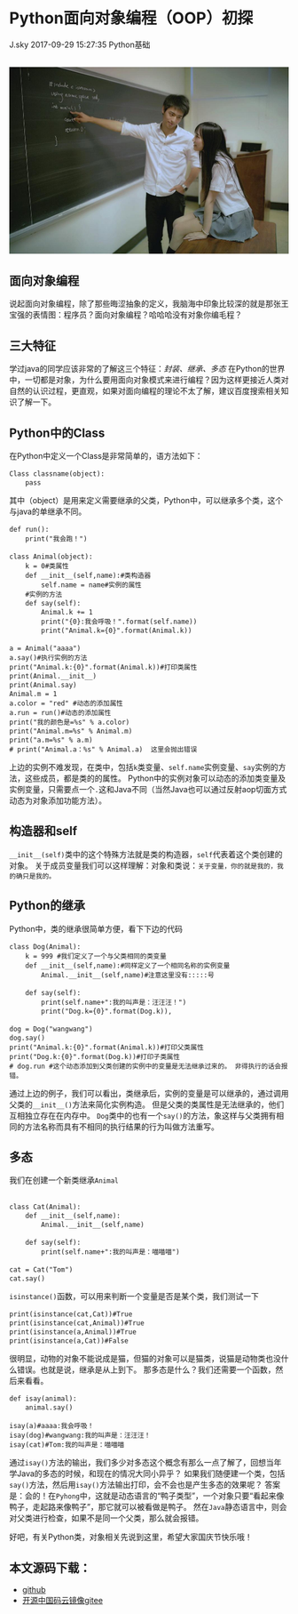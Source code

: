 <div class="blog-article">
<h1 class="title">Python面向对象编程（OOP）初探</h1>
<span class="author">J.sky</span>
<span class="time">2017-09-29 15:27:35</span>
<span class="tag">Python基础</span>
</div>
</br>

![输入图片说明](/assets/images/media/upload/2017/09/44344855_33.jpeg)

## 面向对象编程

说起面向对象编程，除了那些晦涩抽象的定义，我脑海中印象比较深的就是那张王宝强的表情图：程序员？面向对象编程？哈哈哈没有对象你编毛程？

## 三大特征

学过java的同学应该非常的了解这三个特征：*封装、继承、多态*
在Python的世界中，一切都是对象，为什么要用面向对象模式来进行编程？因为这样更接近人类对自然的认识过程，更直观，如果对面向编程的理论不太了解，建议百度搜索相关知识了解一下。

## Python中的Class

在Python中定义一个Class是非常简单的，语方法如下：

    Class classname(object):
        pass

其中（object）是用来定义需要继承的父类，Python中，可以继承多个类，这个与java的单继承不同。

<pre><code class="python">def run():
    print("我会跑！")

class Animal(object):
    k = 0#类属性
    def __init__(self,name):#类构造器
        self.name = name#实例的属性
    #实例的方法
    def say(self):
        Animal.k += 1
        print("{0}:我会呼吸！".format(self.name))
        print("Animal.k={0}".format(Animal.k))

a = Animal("aaaa")
a.say()#执行实例的方法
print("Animal.k:{0}".format(Animal.k))#打印类属性
print(Animal.__init__)
print(Animal.say)
Animal.m = 1
a.color = "red" #动态的添加属性
a.run = run()#动态的添加属性
print("我的颜色是=%s" % a.color)
print("Animal.m=%s" % Animal.m)
print("a.m=%s" % a.m)
# print("Animal.a：%s" % Animal.a)  这里会抛出错误
</code></pre>

上边的实例不难发现，在类中，包括`k`类变量、`self.name`实例变量、`say`实例的方法，这些成员，都是类的的属性。
Python中的实例对象可以动态的添加类变量及实例变量，只需要点一个`.`这和Java不同（当然Java也可以通过反射aop切面方式动态为对象添加功能方法）。

## 构造器和self

`__init__(self)`类中的这个特殊方法就是类的构造器，`self`代表着这个类创建的对象。
关于成员变量我们可以这样理解：对象和类说：`关于变量，你的就是我的，我的确只是我的。`


## Python的继承

Python中，类的继承很简单方便，看下下边的代码


<pre><code class="python">class Dog(Animal):
    k = 999 #我们定义了一个与父类相同的类变量
    def __init__(self,name):#同样定义了一个相同名称的实例变量
        Animal.__init__(self,name)#注意这里没有:::::号

    def say(self):
        print(self.name+":我的叫声是：汪汪汪！")
        print("Dog.k={0}".format(Dog.k)),

dog = Dog("wangwang")
dog.say()
print("Animal.k:{0}".format(Animal.k))#打印父类属性
print("Dog.k:{0}".format(Dog.k))#打印子类属性
# dog.run #这个动态添加到父类创建的实例中的变量是无法继承过来的。 非得执行的话会报错。
</code></pre>

通过上边的例子，我们可以看出，类继承后，实例的变量是可以继承的，通过调用父类的`__init__()`方法来简化实例构造。
但是父类的类属性是无法继承的，他们互相独立存在在内存中。
`Dog`类中的也有一个`say()`的方法，象这样与父类拥有相同的方法名称而具有不相同的执行结果的行为叫做方法重写。

## 多态

我们在创建一个新类继承`Animal`

<pre><code class="python">
class Cat(Animal):
    def __init__(self,name):
        Animal.__init__(self,name)
    
    def say(self):
        print(self.name+":我的叫声是：喵喵喵")

cat = Cat("Tom")
cat.say()
</code></pre>

`isinstance()`函数，可以用来判断一个变量是否是某个类，我们测试一下

    print(isinstance(cat,Cat))#True
    print(isinstance(cat,Animal))#True
    print(isinstance(a,Animal))#True
    print(isinstance(a,Cat))#False

很明显，动物的对象不能说成是猫，但猫的对象可以是猫类，说猫是动物类也没什么错误。也就是说，继承是从上到下。
那多态是什么？我们还需要一个函数，然后来看看。

<pre><code class="python">def isay(animal):
    animal.say()

isay(a)#aaaa:我会呼吸！
isay(dog)#wangwang:我的叫声是：汪汪汪！
isay(cat)#Tom:我的叫声是：喵喵喵
</code></pre>

通过`isay()`方法的输出，我们多少对多态这个概念有那么一点了解了，回想当年学Java的多态的时候，和现在的情况大同小异乎？
如果我们随便建一个类，包括`say()`方法，然后用`isay()`方法输出打印，会不会也是产生多态的效果呢？
答案是：会的！在`Pyhong`中，这就是动态语言的“鸭子类型”，一个对象只要“看起来像鸭子，走起路来像鸭子”，那它就可以被看做是鸭子。
然在`Java`静态语言中，则会对父类进行检查，如果不是同一个父类，那么就会报错。

好吧，有关Python类，对象相关先说到这里，希望大家国庆节快乐哦！

## 本文源码下载：

+ [github](https://github.com/bosichong/17python.com/blob/master/OOP/classtest.py)
+ [开源中国码云镜像gitee](https://gitee.com/J_Sky/17python.com/blob/master/OOP/classtest.py)